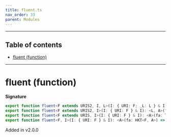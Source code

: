 ```yaml
---
title: fluent.ts
nav_order: 33
parent: Modules
---
```


---

<h2 class="text-delta">Table of contents</h2>

- [fluent (function)](#fluent-function)

---

# fluent (function)

**Signature**

```ts
export function fluent<F extends URIS2, I, L>(I: { URI: F; _L: L } & I): <A>(fa: Type2<F, L, A>) => Fluent2C<F, I, L, A>
export function fluent<F extends URIS2, I>(I: { URI: F } & I): <L, A>(fa: Type2<F, L, A>) => Fluent2<F, I, L, A>
export function fluent<F extends URIS, I>(I: { URI: F } & I): <A>(fa: Type<F, A>) => Fluent1<F, I, A>
export function fluent<F, I>(I: { URI: F } & I): <A>(fa: HKT<F, A>) => Fluent<F, I, A> { ... }
```

Added in v2.0.0
